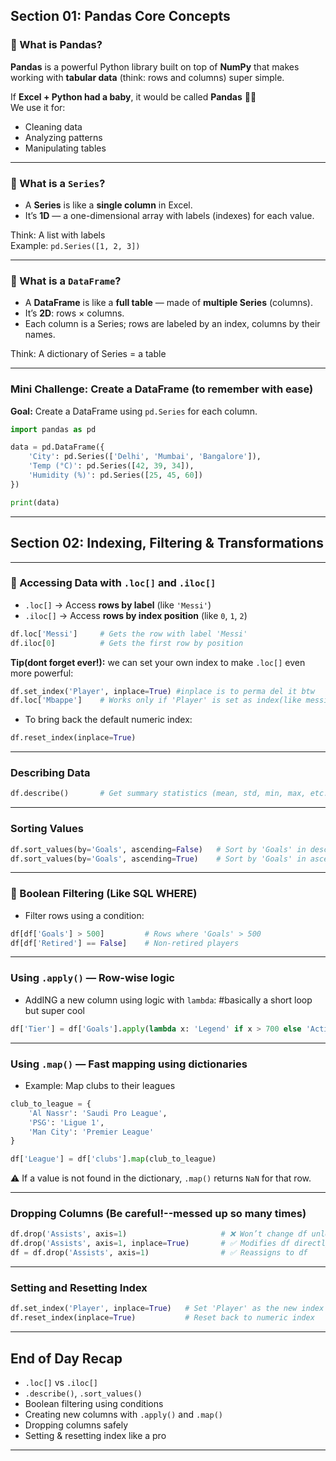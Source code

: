 ## Section 01: Pandas Core Concepts

### 🤔 What is Pandas?
**Pandas** is a powerful Python library built on top of **NumPy** that makes working with **tabular data** (think: rows and columns) super simple.

If **Excel + Python had a baby**, it would be called **Pandas** 🍼🐍  
We use it for:
- Cleaning data  
- Analyzing patterns  
- Manipulating tables

---

### 🧠 What is a `Series`?
- A **Series** is like a **single column** in Excel.
- It’s **1D** — a one-dimensional array with labels (indexes) for each value.

Think: A list with labels  
Example: `pd.Series([1, 2, 3])`

---

### 🧠 What is a `DataFrame`?
- A **DataFrame** is like a **full table** — made of **multiple Series** (columns).
- It’s **2D**: rows × columns.
- Each column is a Series; rows are labeled by an index, columns by their names.

Think: A dictionary of Series = a table

---

### Mini Challenge: Create a DataFrame (to remember with ease)

**Goal:** Create a DataFrame using `pd.Series` for each column.

```python
import pandas as pd

data = pd.DataFrame({ 
    'City': pd.Series(['Delhi', 'Mumbai', 'Bangalore']),
    'Temp (°C)': pd.Series([42, 39, 34]),
    'Humidity (%)': pd.Series([25, 45, 60])
})

print(data)
```
---
## Section 02: Indexing, Filtering & Transformations

---

### 📌 Accessing Data with `.loc[]` and `.iloc[]`

- `.loc[]` → Access **rows by label** (like `'Messi'`)
- `.iloc[]` → Access **rows by index position** (like `0`, `1`, `2`)

```python
df.loc['Messi']     # Gets the row with label 'Messi'
df.iloc[0]          # Gets the first row by position
```

**Tip(dont forget ever!):** we can set your own index to make `.loc[]` even more powerful:

```python
df.set_index('Player', inplace=True) #inplace is to perma del it btw
df.loc['Mbappe']    # Works only if 'Player' is set as index(like messi better)
```

- To bring back the default numeric index:

```python
df.reset_index(inplace=True)
```

---

### Describing Data

```python
df.describe()       # Get summary statistics (mean, std, min, max, etc.)
```

---

### Sorting Values

```python
df.sort_values(by='Goals', ascending=False)   # Sort by 'Goals' in descending order
df.sort_values(by='Goals', ascending=True)    # Sort by 'Goals' in ascending order
```

---

### 🤡 Boolean Filtering (Like SQL WHERE)

- Filter rows using a condition:

```python
df[df['Goals'] > 500]         # Rows where 'Goals' > 500
df[df['Retired'] == False]    # Non-retired players
```

---

### Using `.apply()` — Row-wise logic

- AddING a new column using logic with `lambda`: #basically a short loop but super cool

```python
df['Tier'] = df['Goals'].apply(lambda x: 'Legend' if x > 700 else 'Active')
```

---

### Using `.map()` — Fast mapping using dictionaries

- Example: Map clubs to their leagues

```python
club_to_league = {
    'Al Nassr': 'Saudi Pro League',
    'PSG': 'Ligue 1',
    'Man City': 'Premier League'
}

df['League'] = df['clubs'].map(club_to_league)
```

⚠️ If a value is not found in the dictionary, `.map()` returns `NaN` for that row.

---

### Dropping Columns (Be careful!--messed up so many times)

```python
df.drop('Assists', axis=1)                     # ❌ Won’t change df unless:
df.drop('Assists', axis=1, inplace=True)       # ✅ Modifies df directly
df = df.drop('Assists', axis=1)                # ✅ Reassigns to df
```

---

### Setting and Resetting Index

```python
df.set_index('Player', inplace=True)   # Set 'Player' as the new index
df.reset_index(inplace=True)           # Reset back to numeric index
```

---

## End of Day Recap

- `.loc[]` vs `.iloc[]`
- `.describe()`, `.sort_values()`
- Boolean filtering using conditions
- Creating new columns with `.apply()` and `.map()`
- Dropping columns safely
- Setting & resetting index like a pro

---
